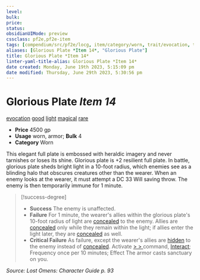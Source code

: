 ```yaml
---
level:
bulk:
price:
status:
obsidianUIMode: preview
cssclass: pf2e,pf2e-item
tags: [compendium/src/pf2e/locg, item/category/worn, trait/evocation, trait/good, trait/light, trait/magical, trait/rare]
aliases: [Glorious Plate *Item 14*, "Glorious Plate"]
title: Glorious Plate *Item 14*
linter-yaml-title-alias: Glorious Plate *Item 14*
date created: Monday, June 19th 2023, 5:15:09 pm
date modified: Thursday, June 29th 2023, 5:30:56 pm
---
```


# Glorious Plate *Item 14*

[evocation](rules/traits/evocation.md) [good](rules/traits/good.md) [light](rules/traits/light.md) [magical](rules/traits/magical.md) [rare](rules/traits/rare.md)  

- **Price** 4500 gp
- **Usage** worn, armor; **Bulk** 4
- **Category** Worn

This elegant full plate is embossed with heraldic imagery and never tarnishes or loses its shine. Glorious plate is +2 resilient full plate. In battle, glorious plate sheds bright light in a 10-foot radius, which enemies see as a blinding halo that obscures creatures other than the wearer. When an enemy looks at the wearer, it must attempt a DC 33 Will saving throw. The enemy is then temporarily immune for 1 minute.

> [!success-degree]
> - **Success** The enemy is unaffected.
> - **Failure** For 1 minute, the wearer's allies within the glorious plate's 10-foot radius of light are [concealed](rules/conditions.md#Concealed) to the enemy. Allies are [concealed](rules/conditions.md#Concealed) only while they remain within the light; if allies enter the light later, they are [concealed](rules/conditions.md#Concealed) as well.
> - **Critical Failure** As failure, except the wearer's allies are [hidden](rules/conditions.md#Hidden) to the enemy instead of [concealed](rules/conditions.md#Concealed). Activate [> > ](rules/core-rulebook/chapter-9-playing-the-game.md#Actions "Two-Action") command, [Interact](rules/actions/interact.md); Frequency once per 10 minutes; Effect The armor casts sanctuary on you.

*Source: Lost Omens: Character Guide p. 93*
